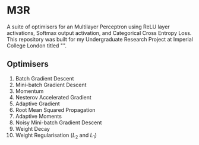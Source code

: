 <style TYPE="text/css">
code.has-jax {font: inherit; font-size: 100%; background: inherit; border: inherit;}
</style>
<script type="text/x-mathjax-config">
MathJax.Hub.Config({
    tex2jax: {
        inlineMath: [['$','$'], ['\\(','\\)']],
        skipTags: ['script', 'noscript', 'style', 'textarea', 'pre'] // removed 'code' entry
    }
});
MathJax.Hub.Queue(function() {
    var all = MathJax.Hub.getAllJax(), i;
    for(i = 0; i < all.length; i += 1) {
        all[i].SourceElement().parentNode.className += ' has-jax';
    }
});
</script>
<script type="text/javascript" src="https://cdnjs.cloudflare.com/ajax/libs/mathjax/2.7.4/MathJax.js?config=TeX-AMS_HTML-full"></script>

# M3R

A suite of optimisers for an Multilayer Perceptron using ReLU layer activations, Softmax output activation, and Categorical Cross Entropy Loss. This repository was built for my Undergraduate Research Project at Imperial College London titled "".

## Optimisers
1. Batch Gradient Descent
2. Mini-batch Gradient Descent
3. Momentum
4. Nesterov Accelerated Gradient
5. Adaptive Gradient
6. Root Mean Squared Propagation
7. Adaptive Moments
8. Noisy Mini-batch Gradient Descent 
9. Weight Decay
10. Weight Regularisation ($L_{2}$ and $L_{1}$)

